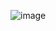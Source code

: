 ![image](https://user-images.githubusercontent.com/72289126/161433179-3907596a-fcdc-48ec-87d3-9fe04ad30bdf.png)
